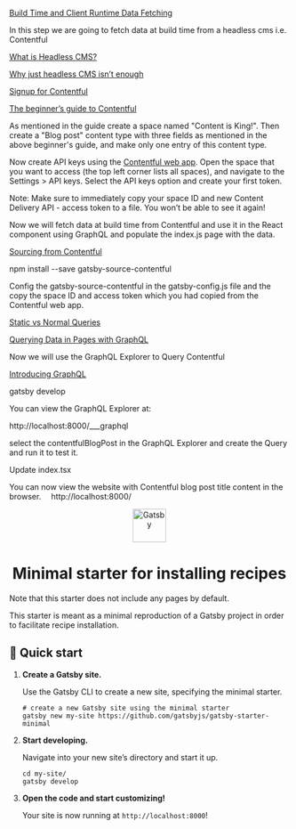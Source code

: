 [Build Time and Client Runtime Data Fetching](https://www.gatsbyjs.com/docs/data-fetching/)

In this step we are going to fetch data at build time from a headless cms i.e. Contentful

[What is Headless CMS?](https://www.contentful.com/r/knowledgebase/what-is-headless-cms/)

[Why just headless CMS isn’t enough](https://www.contentful.com/resources/why-just-headless-cms-isnt-enough/)

[Signup for Contentful](https://www.contentful.com/sign-up/)

[The beginner’s guide to Contentful](https://www.contentful.com/help/contentful-101/)

As mentioned in the guide create a space named "Content is King!". Then create a "Blog post" content type with three fields as mentioned in the above beginner's guide, and make only one entry of this content type.

Now create API keys using the [Contentful web app](https://app.contentful.com/). Open the space that you want to access (the top left corner lists all spaces), and navigate to the Settings > API keys. Select the API keys option and create your first token.

Note: Make sure to immediately copy your space ID and new Content Delivery API - access token to a file. You won’t be able to see it again!

Now we will fetch data at build time from Contentful and use it in the React component using GraphQL and populate the index.js page with the data.

[Sourcing from Contentful](https://www.gatsbyjs.com/docs/sourcing-from-contentful/)

npm install --save gatsby-source-contentful

Config the gatsby-source-contentful in the gatsby-config.js file and the copy the space ID and access token which you had copied from the Contentful web app.

[Static vs Normal Queries](https://www.gatsbyjs.com/docs/static-vs-normal-queries/)

[Querying Data in Pages with GraphQL](https://www.gatsbyjs.com/docs/page-query/)

Now we will use the GraphQL Explorer to Query Contentful

[Introducing GraphQL](https://www.gatsbyjs.com/tutorial/part-five/#introducing-graphiql)

gatsby develop

You can view the GraphQL Explorer at:

http://localhost:8000/___graphql

select the contentfulBlogPost in the GraphQL Explorer and create the Query and run it to test it.

Update index.tsx

You can now view the website with Contentful blog post title content in the browser.
⠀
http://localhost:8000/




<p align="center">
  <a href="https://www.gatsbyjs.org">
    <img alt="Gatsby" src="https://www.gatsbyjs.org/monogram.svg" width="60" />
  </a>
</p>
<h1 align="center">
  Minimal starter for installing recipes
</h1>

Note that this starter does not include any pages by default.

This starter is meant as a minimal reproduction of a Gatsby project in order to facilitate recipe installation.

## 🚀 Quick start

1.  **Create a Gatsby site.**

    Use the Gatsby CLI to create a new site, specifying the minimal starter.

    ```shell
    # create a new Gatsby site using the minimal starter
    gatsby new my-site https://github.com/gatsbyjs/gatsby-starter-minimal
    ```

2.  **Start developing.**

    Navigate into your new site’s directory and start it up.

    ```shell
    cd my-site/
    gatsby develop
    ```

3.  **Open the code and start customizing!**

    Your site is now running at `http://localhost:8000`!
